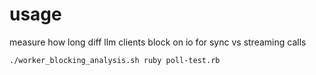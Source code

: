 # usage

measure how long diff llm clients block on io for sync vs streaming calls

```
./worker_blocking_analysis.sh ruby poll-test.rb
```
